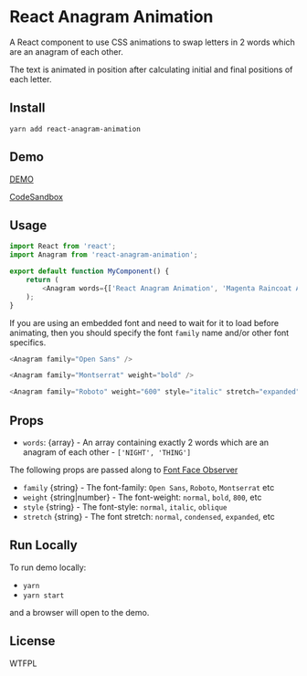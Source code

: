 React Anagram Animation
====

A React component to use CSS animations to swap letters in 2 words which are an anagram of each other.

The text is animated in position after calculating initial and final positions of each letter.

Install
----

`yarn add react-anagram-animation`

Demo
----

[DEMO](https://pcszv.csb.app/)

[CodeSandbox](https://codesandbox.io/s/pcszv)

Usage
----

```js
import React from 'react';
import Anagram from 'react-anagram-animation';

export default function MyComponent() {
    return (
        <Anagram words={['React Anagram Animation', 'Magenta Raincoat Airman']} />
    );
}
```

If you are using an embedded font and need to wait for it to load before animating, 
then you should specify the font `family` name and/or other font specifics.

```js
<Anagram family="Open Sans" />
```
```js
<Anagram family="Montserrat" weight="bold" />
```
```js
<Anagram family="Roboto" weight="600" style="italic" stretch="expanded" />
```

Props
----

- `words`: {array} - An array containing exactly 2 words which are an anagram of each other - `['NIGHT', 'THING']`

The following props are passed along to [Font Face Observer](https://github.com/iamskok/use-font-face-observer)

- `family` {string} - The font-family: `Open Sans`, `Roboto`, `Montserrat` etc
- `weight` {string|number} - The font-weight: `normal`, `bold`, `800`, etc
- `style` {string} - The font-style: `normal`, `italic`, `oblique`
- `stretch` {string} - The font stretch: `normal`, `condensed`, `expanded`, etc

Run Locally
----

To run demo locally:

- `yarn`
- `yarn start`

and a browser will open to the demo.


License
----

WTFPL
